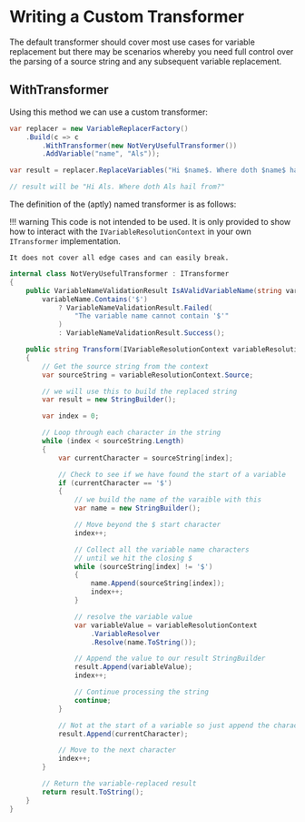 # Writing a Custom Transformer

The default transformer should cover most use cases for variable replacement but
there may be scenarios whereby you need full control over the parsing of a source
string and any subsequent variable replacement.

## WithTransformer

Using this method we can use a custom transformer:

```csharp { data-fiddle="ikxdMp" }
var replacer = new VariableReplacerFactory()
    .Build(c => c
        .WithTransformer(new NotVeryUsefulTransformer())
        .AddVariable("name", "Als"));

var result = replacer.ReplaceVariables("Hi $name$. Where doth $name$ hail from?");

// result will be "Hi Als. Where doth Als hail from?"
```

The definition of the (aptly) named transformer is as follows:

!!! warning
    This code is not intended to be used. It is only provided to show how to interact with
    the `IVariableResolutionContext` in your own `ITransformer` implementation.

    It does not cover all edge cases and can easily break.
```csharp
internal class NotVeryUsefulTransformer : ITransformer
{
    public VariableNameValidationResult IsAValidVariableName(string variableName) => 
        variableName.Contains('$')
            ? VariableNameValidationResult.Failed(
                "The variable name cannot contain '$'"
            )
            : VariableNameValidationResult.Success();

    public string Transform(IVariableResolutionContext variableResolutionContext)
    {
        // Get the source string from the context
        var sourceString = variableResolutionContext.Source;

        // we will use this to build the replaced string
        var result = new StringBuilder();

        var index = 0;

        // Loop through each character in the string
        while (index < sourceString.Length)
        {            
            var currentCharacter = sourceString[index];

            // Check to see if we have found the start of a variable
            if (currentCharacter == '$')
            {
                // we build the name of the varaible with this
                var name = new StringBuilder();

                // Move beyond the $ start character
                index++;

                // Collect all the variable name characters
                // until we hit the closing $
                while (sourceString[index] != '$')
                {
                    name.Append(sourceString[index]);
                    index++;
                }                

                // resolve the variable value
                var variableValue = variableResolutionContext
                    .VariableResolver
                    .Resolve(name.ToString());

                // Append the value to our result StringBuilder
                result.Append(variableValue);
                index++;

                // Continue processing the string
                continue;
            }

            // Not at the start of a variable so just append the character
            result.Append(currentCharacter);

            // Move to the next character
            index++;       
        }

        // Return the variable-replaced result
        return result.ToString();
    }
}
```